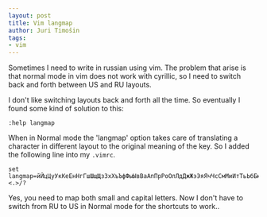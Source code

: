 ```yaml
---
layout: post
title: Vim langmap
author: Juri Timošin
tags:
- vim
---
```


Sometimes I need to write in russian using vim. The problem that arise is that normal mode in vim
does not work with cyrillic, so I need to switch back and forth between US and RU layouts.

<!--more-->

I don't like switching layouts back and forth all the time. So eventually I found some kind of
solution to this:

```
:help langmap
```

When in Normal mode the 'langmap' option takes care of translating a character in different
layout to the original meaning of the key. So I added the following line into my `.vimrc`.

```
set langmap=йЙцЦуУкКеЕнНгГшШщЩзЗхХъЪфФыЫвВаАпПрРоОлЛдДжЖэЭяЯчЧсСмМиИтТьЬбБюЮ.\\,;qQwWeErRtTyYuUiIoOpP[{]}aAsSdDfFgGhHjJkKlL;:'\"zZxXcCvVbBnNmM\\,<.>/?
```

Yes, you need to map both small and capital letters. Now I don't have to switch from RU to US in
Normal mode for the shortcuts to work..
